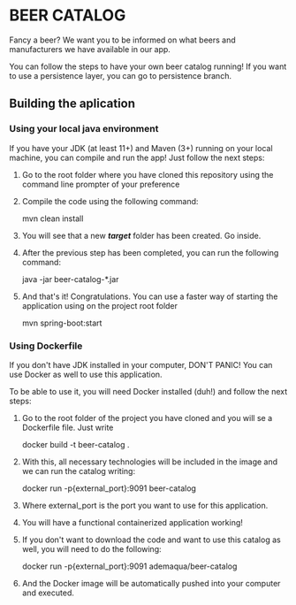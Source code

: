 # BEER CATALOG
Fancy a beer? We want you to be informed on what beers and manufacturers we have available in our app.

You can follow the steps to have your own beer catalog running!
If you want to use a persistence layer, you can go to persistence branch.

## Building the aplication
### Using your local java environment
If you have your JDK (at least 11+) and Maven (3+) running on your local machine, you can compile and run the app!
Just follow the next steps:

1. Go to the root folder where you have cloned this repository using the command line prompter of your preference
2. Compile the code using the following command:


    mvn clean install


3. You will see that a new **_target_** folder has been created. Go inside. 
4. After the previous step has been completed, you can run the following command:


    java -jar beer-catalog-*.jar


5. And that's it! Congratulations. You can use a faster way of starting the application using on the project root folder
    
    
    mvn spring-boot:start


### Using Dockerfile
If you don't have JDK installed in your computer, DON'T PANIC! You can use Docker as well to use this application.

To be able to use it, you will need Docker installed (duh!) and follow the next steps:

1. Go to the root folder of the project you have cloned and you will se a Dockerfile file. Just write


    docker build -t beer-catalog .


2. With this, all necessary technologies will be included in the image and we can run the catalog writing:


    docker run -p{external_port}:9091 beer-catalog


3. Where external_port is the port you want to use for this application.
4. You will have a functional containerized application working!
5. If you don't want to download the code and want to use this catalog as well, you will need to do the following:


    docker run -p{external_port}:9091 ademaqua/beer-catalog

6. And the Docker image will be automatically pushed into your computer and executed.